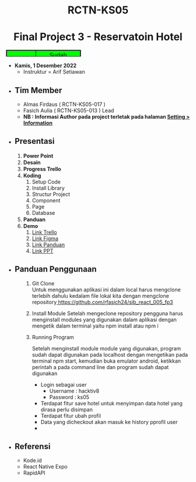 <h1 align="center">RCTN-KS05</h1>
<h1 align="center">Final Project 3 - Reservatoin Hotel</h1>
<table style="height: 18px; width: 40.6406%; border-collapse: collapse; border-style: solid; border-color: #000000; background-color: #00ff00;" border="1">
<tbody>
<tr style="height: 18px;">
<td style="width: 10.2409%; height: 18px; text-align: center;">Status</td>
<td style="width: 17.6138%; height: 18px; text-align: center;">Sudah Mentoring</td>
</tr>
</tbody>
</table>
<ul>
<li><strong>Kamis, 1 Desember 2022</strong>
<ul>
<li>Instruktur = Arif Setiawan</li>
</ul>
</li>
</ul>
<ul>
<li>
<h2><strong>Tim Member</strong></h2>
<ul>
<li>Almas Firdaus ( RCTN-KS05-017 )</li>
<li>Fasich Aulia ( RCTN-KS05-013 ) Lead</li>
<li><strong>NB : Informasi Author pada project terletak pada halaman <span style="text-decoration: underline;">Setting &gt; Information</span></strong></li>
</ul>
</li>
<li>
<h2><strong>Presentasi</strong></h2>
<ol>
<li><strong>Power Point&nbsp;<img src="https://cdn.pixabay.com/photo/2017/03/28/01/46/check-mark-2180770_1280.png" alt="" width="15" height="15" /></strong></li>
<li><strong>Desain <img src="https://cdn.pixabay.com/photo/2017/03/28/01/46/check-mark-2180770_1280.png" alt="" width="15" height="15" /></strong></li>
<li><strong>Progress Trello <img src="https://cdn.pixabay.com/photo/2017/03/28/01/46/check-mark-2180770_1280.png" alt="" width="15" height="15" /></strong></li>
<li><strong>Koding <img src="https://cdn.pixabay.com/photo/2017/03/28/01/46/check-mark-2180770_1280.png" alt="" width="15" height="15" /></strong>
<ol>
<li>Setup Code</li>
<li>Install Library</li>
<li>Structur Project</li>
<li>Component</li>
<li>Page</li>
<li>Database</li>
</ol>
</li>
<li><strong>Panduan <img src="https://cdn.pixabay.com/photo/2017/03/28/01/46/check-mark-2180770_1280.png" alt="" width="15" height="15" /></strong></li>
<li><strong>Demo <img src="https://cdn.pixabay.com/photo/2017/03/28/01/46/check-mark-2180770_1280.png" alt="" width="15" height="15" /></strong>
<ol>
<li><a href="https://trello.com/invite/b/GbptzXdd/ATTI59df1a1b0aa31d03dd24ba549bbefdacCEDB4566/project-kelompok-7-rctn-ks05" target="_blank" rel="noreferrer noopener">Link Trello</a></li>
<li><a href="https://www.figma.com/file/3kMBQueH9tR2sO71WjuPg4/Untitled?node-id=2%3A214&amp;t=imK0PHw9UoM8KHxA-1" target="_blank" rel="noreferrer noopener">Link Figma</a></li>
<li><a href="https://drive.google.com/file/d/1LhR3xuDHlc6aNUYEeX_cixpF8sO4NKo3/view?usp=sharing" target="_blank" rel="noreferrer noopener">Link Panduan</a></li>
<li><a href="https://docs.google.com/presentation/d/19vWFluUcFTPmIxvIRsDJ9qEomn4G79AL/edit?usp=sharing&amp;ouid=101891266544378704929&amp;rtpof=true&amp;sd=true" target="_blank" rel="noreferrer noopener">Link PPT</a></li>
</ol>
</li>
</ol>
</li>
<li>
<h2><strong>Panduan Penggunaan</strong></h2>
<ol>
<li style="list-style-type: none;">
<ol>
<li>
<p>Git Clone<br />Untuk menggunakan aplikasi ini dalam local harus mengclone terlebih dahulu kedalam file lokal kita dengan mengclone repository<a href="https://github.com/rfasich24/sib_react_005_fp3"> https://github.com/rfasich24/sib_react_005_fp3</a></p>
</li>
<li>
<p>Install Module Setelah mengeclone repository pengguna harus menginstall modules yang digunakan dalam aplikasi dengan mengetik dalam terminal yaitu npm install atau npm i&nbsp;</p>
</li>
<li>Running Program<br />
<p>Setelah menginstall module module yang digunakan, program sudah dapat digunakan pada localhost dengan mengetikan pada terminal npm start, kemudian buka emulator android, ketikkan perintah a pada command line dan program sudah dapat digunakan</p>
<ul>
<li>Login sebagai user&nbsp;
<ul>
<li>Username : hacktiv8</li>
<li>Password : ks05</li>
</ul>
</li>
<li>Terdapat fitur save hotel untuk menyimpan data hotel yang dirasa perlu disimpan</li>
<li>Terdapat fitur ubah profil</li>
<li>Data yang dicheckout akan masuk ke history pprofil user</li>
<li>&nbsp;</li>
</ul>
</li>
</ol>
</li>
</ol>
</li>
<li>
<h2><strong>Referensi</strong></h2>
<ul>
<li>Kode.id</li>
<li>React Native Expo</li>
<li>RapidAPI</li>
</ul>
</li>
</ul>